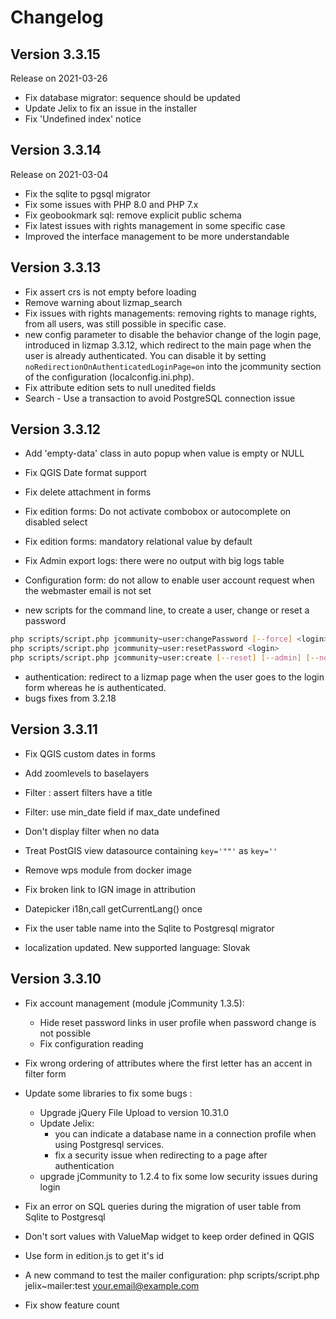 Changelog
=========

Version 3.3.15
--------------

Release on 2021-03-26

- Fix database migrator: sequence should be updated 
- Update Jelix to fix an issue in the installer
- Fix 'Undefined index' notice

Version 3.3.14
--------------
Release on 2021-03-04

- Fix the sqlite to pgsql migrator
- Fix some issues with PHP 8.0 and PHP 7.x 
- Fix geobookmark sql: remove explicit public schema
- Fix latest issues with rights management in some specific case
- Improved the interface management to be more understandable

Version 3.3.13
--------------

- Fix assert crs is not empty before loading
- Remove warning about lizmap_search
- Fix issues with rights managements: removing rights to manage rights, from all
  users, was still possible in specific case.
- new config parameter to disable the behavior change of the login page,
  introduced in lizmap 3.3.12, which redirect to the main page when the user
  is already authenticated. You can disable it by setting `noRedirectionOnAuthenticatedLoginPage=on`
  into the jcommunity section of the configuration (localconfig.ini.php).
- Fix attribute edition sets to null unedited fields
- Search - Use a transaction to avoid PostgreSQL connection issue


Version 3.3.12
--------------

- Add 'empty-data' class in auto popup when value is empty or NULL
- Fix QGIS Date format support
- Fix delete attachment in forms
- Fix edition forms: Do not activate combobox or autocomplete on disabled select
- Fix edition forms: mandatory relational value by default
- Fix Admin export logs: there were no output with big logs table

- Configuration form: do not allow to enable user account request when the
  webmaster email is not set
- new scripts for the command line, to create a user, change or reset a password

```bash
php scripts/script.php jcommunity~user:changePassword [--force] <login> [<password>]
php scripts/script.php jcommunity~user:resetPassword <login>
php scripts/script.php jcommunity~user:create [--reset] [--admin] [--no-error-if-exist] <login> <email> [<password>]
```

- authentication: redirect to a lizmap page when the user goes to the login
  form whereas he is authenticated.
- bugs fixes from 3.2.18


Version 3.3.11
---------------------

- Fix QGIS custom dates in forms
- Add zoomlevels to baselayers
- Filter : assert filters have a title
- Filter: use min_date field if max_date undefined
- Don't display filter when no data

- Treat PostGIS view datasource containing `key='""'` as `key=''`
- Remove wps module from docker image
- Fix broken link to IGN image in attribution
- Datepicker i18n,call getCurrentLang() once
- Fix the user table name into the Sqlite to Postgresql migrator
- localization updated. New supported language: Slovak

Version 3.3.10
---------------------

- Fix account management (module jCommunity 1.3.5):
  - Hide reset password links in user profile when password change is not possible
  - Fix configuration reading
- Fix wrong ordering of attributes where the first letter has an accent in filter form

- Update some libraries to fix some bugs :
    - Upgrade jQuery File Upload to version 10.31.0
    - Update Jelix:
      - you can indicate a database name in a connection profile
        when using Postgresql services.
      - fix a security issue when redirecting to a page after authentication
    - upgrade jCommunity to 1.2.4 to fix some low security issues during login
- Fix an error on SQL queries during the migration of user table from Sqlite to Postgresql
- Don't sort values with ValueMap widget to keep order defined in QGIS
- Use form in edition.js to get it's id
- A new command to test the mailer configuration:
  php scripts/script.php jelix~mailer:test your.email@example.com
- Fix show feature count

